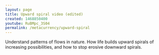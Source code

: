 ```yaml
---
layout: page
title: Upward spiral video (edited)
created: 1468850400
youtube: RuBMpc_3S04
permalink: /metacurrency/upward-spiral
---
```

Understand patterns of flows in nature. How life builds upward spirals of increasing possibilities, and how to stop erosive downward spirals.
